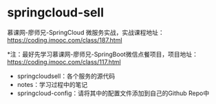 # springcloud-sell

慕课网-廖师兄-SpringCloud 微服务实战，实战课程地址：https://coding.imooc.com/class/187.html

*注：最好先学习慕课网-廖师兄-SpringBoot微信点餐项目，项目地址：https://coding.imooc.com/class/117.html

- springcloudsell：各个服务的源代码
- notes：学习过程中的笔记
- springcloud-config：请将其中的配置文件添加到自己的Github Repo中
